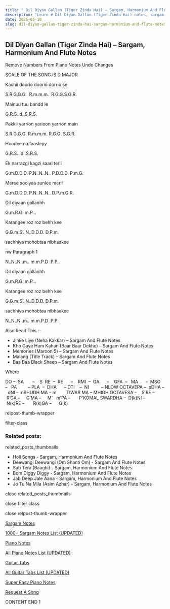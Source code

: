 ```yaml
---
title: " Dil Diyan Gallan (Tiger Zinda Hai) – Sargam, Harmonium And Flute Notes"
description: "Learn # Dil Diyan Gallan (Tiger Zinda Hai) notes, sargam, harmonium notations and flute notes. Easy step-by-step tutorial for beginners."
date: 2025-05-19
slug: dil-diyan-gallan-tiger-zinda-hai-sargam-harmonium-and-flute-notes
---
```


## Dil Diyan Gallan (Tiger Zinda Hai) – Sargam, Harmonium And Flute Notes

Remove Numbers From Piano Notes
Undo Changes

SCALE OF THE SONG IS D MAJOR

Kachii doorio doorio dorrio se

S.R.G.G.G.  R.m.m.m.  R.G.G.S.G.R.

Mainuu tuu bandd le

G.R.S..d..S.R.S.

Pakkii yarrion yarioon yarrion main

S.R.G.G.G. R.m.m.m. R.G.G. S.G.R.

Hondee na faasleyy

G.R.S…d..S.R.S.

Ek narrazgi kagzi saari terii

G.m.D.D.D. P.N..N..N.. P.D.D.D. P.m.G.

Meree sooiyaa sunlee merii

G.m.D.D.D. P.N..N..N.. D.P.m.G.R.

Dil diyaan gallanhh

G.m.R.G. m.P…

Karangee roz roz behh kee

G.G.m.S’..N..D.D.D. D.P.m.

sachhiya mohobtaa nibhaakee

nw Paragraph 1

N..N..N..m.. m.m.P.D .P.P..

Dil diyaan gallanhh

G.m.R.G. m.P…

Karangee roz roz behh kee

G.G.m.S’..N..D.D.D. D.P.m.

sachhiya mohobtaa nibhaakee

N..N..N..m.. m.m.P.D .P.P..

Also Read This :-

- Jinke Liye (Neha Kakkar) – Sargam And Flute Notes
- Kho Gaye Hum Kahan (Baar Baar Dekho) – Sargam And Flute Notes
- Memories (Maroon 5) – Sargam And Flute Notes
- Malang (Title Track) – Sargam And Flute Notes
- Baa Baa Black Sheep – Sargam And Flute Notes

Where

DO –  SA       –    S  RE  –  RE      –    RMI  –  GA      –    GFA  –   MA      –  MSO  –   PA         – PLA  –  DHA      – DTI    –  NI          – NLOW OCTAVEPA –  pDHA –  dNI –  nSHUDH MA – m        TIWAR MA – MHIGH OCTAVESA –    S’RE –     R’GA –     G’MA –     M’   m’PA –       P’KOMAL SWARDHA –  D(k)NI –       N(k)RE –       R(k)GA –      G(k)

relpost-thumb-wrapper

filter-class

### Related posts:

related_posts_thumbnails

- Holi Songs - Sargam, Harmonium And Flute Notes
- Deewangi Deewangi (Om Shanti Om) - Sargam And Flute Notes
- Sab Tera (Baaghi) - Sargam, Harmonium And Flute Notes
- Bom Diggy Diggy - Sargam, Harmonium And Flute Notes
- Jab Deep Jale Aana - Sargam, Harmonium And Flute Notes
- Jo Tu Na Mila (Asim Azhar) - Sargam, Harmonium And Flute Notes

close related_posts_thumbnails

close filter class

close relpost-thumb-wrapper

[Sargam Notes](/sargam-notes.html)

[1000+ Sargam Notes List (UPDATED)](/all-songs-list-sargam-notes.html)

[Piano Notes](/piano-notes.html)

[All Piano Notes List (UPDATED)](/all-songs-list-piano-notes.html)

[Guitar Tabs](/guitar-tabs.html)

[All Guitar Tabs List (UPDATED)](/all-songs-list-guitar-tabs.html)

[Super Easy Piano Notes](https://studywall.in/)

[Request A Song](/request-a-song.html)

CONTENT END 1
